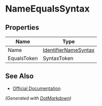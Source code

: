 # NameEqualsSyntax

## Properties

| Name        | Type                                            |
| ----------- | ----------------------------------------------- |
| Name        | [IdentifierNameSyntax](IdentifierNameSyntax.md) |
| EqualsToken | SyntaxToken                                     |

## See Also

* [Official Documentation](https://docs.microsoft.com/en-us/dotnet/api/microsoft.codeanalysis.csharp.syntax.nameequalssyntax)


*\(Generated with [DotMarkdown](http://github.com/JosefPihrt/DotMarkdown)\)*